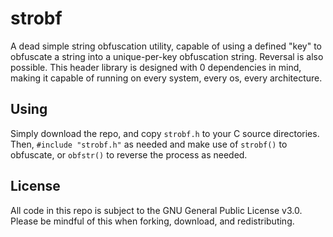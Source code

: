 # strobf
A dead simple string obfuscation utility, capable of using a defined "key" to obfuscate a string into a unique-per-key obfuscation string. Reversal is also possible.
This header library is designed with 0 dependencies in mind, making it capable of running on every system, every os, every architecture.

## Using
Simply download the repo, and copy `strobf.h` to your C source directories.
Then, `#include "strobf.h"` as needed and make use of `strobf()` to obfuscate, or `obfstr()` to reverse the process as needed.

## License
All code in this repo is subject to the GNU General Public License v3.0. Please be mindful of this when forking, download, and redistributing.
